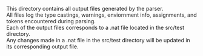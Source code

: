 This directory contains all output files generated by the parser.  
All files log the type castings, warnings, enviornment info, assignments, and tokens encountered during parsing.  
Each of the output files corresponds to a .nat file located in the src/test directory.  
Any changes made in a .nat file in the src/test directory will be updated in its corresponding output file.  
